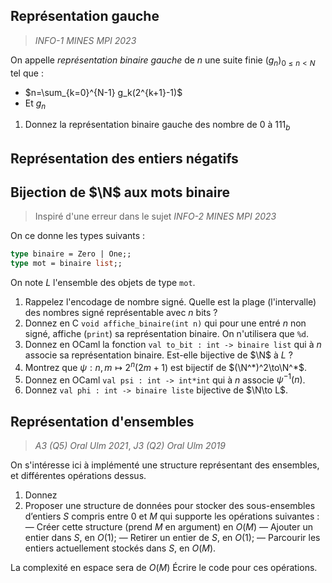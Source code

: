 ## Représentation gauche
> *INFO-1 MINES MPI 2023*

On appelle *représentation binaire gauche* de $n$ une suite finie $(g_n)_{0\le n<N}$ tel que :
 - $n=\sum_{k=0}^{N-1} g_k(2^{k+1}-1)$
 - Et $g_n$

1. Donnez la représentation binaire gauche des nombre de $0$ à $111_b$ 
## Représentation des entiers négatifs


## Bijection de $\N$ aux mots binaire
> Inspiré d'une erreur dans le sujet *INFO-2 MINES MPI 2023*

On ce donne les types suivants :
```ocaml
type binaire = Zero | One;;
type mot = binaire list;;
```
On note $L$ l'ensemble des objets de type `mot`.

1. Rappelez l'encodage de nombre signé. Quelle est la plage (l'intervalle) des nombres signé représentable avec $n$ bits ?
2. Donnez en C `void affiche_binaire(int n)` qui pour une entré $n$ non signé, affiche (`print`) sa représentation binaire. On n'utilisera que `%d`.
3. Donnez en OCaml la fonction `val to_bit : int -> binaire list` qui à $n$ associe sa représentation binaire. Est-elle bijective de $\N$ à $L$ ?
4. Montrez que $\psi : n,m\mapsto 2^n(2m+1)$ est bijectif de $(\N^*)^2\to\N^*$.
6. Donnez en OCaml `val psi : int -> int*int` qui à $n$ associe $\psi^{-1}(n)$.
7. Donnez `val phi : int -> binaire liste` bijective de $\N\to L$.
## Représentation d'ensembles
> *A3 (Q5) Oral Ulm 2021*, *J3 (Q2) Oral Ulm 2019*

On s'intéresse ici à implémenté une structure représentant des ensembles, et différentes opérations dessus.

1. Donnez 
1. Proposer une structure de données pour stocker des sous-ensembles d’entiers $S$ compris entre $0$ et $M$ qui supporte les opérations suivantes :
  — Créer cette structure (prend $M$ en argument) en $O(M)$
  — Ajouter un entier dans $S$, en $O(1)$;
  — Retirer un entier de $S$, en $O(1)$;
  — Parcourir les entiers actuellement stockés dans $S$, en $O(M)$.

La complexité en espace sera de $O(M)$
Écrire le code  pour ces opérations.
<!--stackedit_data:
eyJoaXN0b3J5IjpbLTEzNzMzNDU1NjUsLTkzMjI3MzQxNCwtMT
c0OTU4MTE2LC0xOTUyNDE4NzE2LDE3MzQ1MTEzODJdfQ==
-->